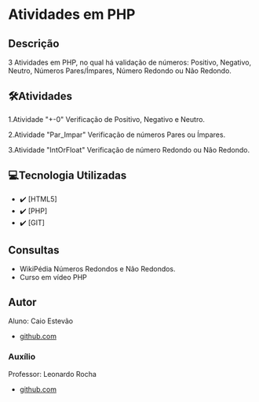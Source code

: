 # Atividades em PHP

## Descrição
 3 Atividades em PHP, no qual há validação de números: Positivo, Negativo, Neutro, Números Pares/Ímpares, Número Redondo ou Não Redondo.

## 🛠️Atividades

1.Atividade "+-0" Verificação de Positivo, Negativo e Neutro.

2.Atividade "Par_Impar" Verificação de números Pares ou Ímpares. 

3.Atividade "IntOrFloat" Verificação de número Redondo ou Não Redondo. 

## 💻Tecnologia Utilizadas
- :heavy_check_mark: [HTML5]
- :heavy_check_mark: [PHP]
- :heavy_check_mark: [GIT]

## Consultas
- WikiPédia Números Redondos e Não Redondos.
- Curso em vídeo PHP

## Autor
Aluno: Caio Estevão
- [github.com](https://github.com/Caioestevao1000)

### Auxílio
Professor: Leonardo Rocha
- [github.com](https://github.com/LeonardoRochaMarista)
